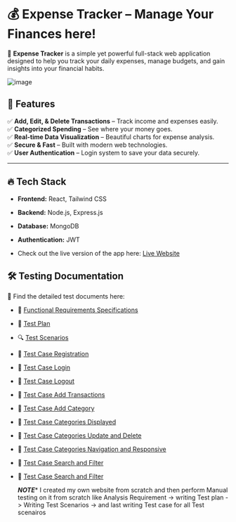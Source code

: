 # 💰 Expense Tracker – Manage Your Finances here!  

🚀 **Expense Tracker** is a simple yet powerful full-stack web application designed to help you track your daily expenses, manage budgets, and gain insights into your financial habits.  

![image](https://github.com/user-attachments/assets/d2ee40a8-626e-4b08-91b0-87588257f570)

## 🌟 Features  
✅ **Add, Edit, & Delete Transactions** – Track income and expenses easily.  
✅ **Categorized Spending** – See where your money goes.  
✅ **Real-time Data Visualization** – Beautiful charts for expense analysis.  
✅ **Secure & Fast** – Built with modern web technologies.  
✅ **User Authentication** – Login system to save your data securely.  

---

## 🔥 Tech Stack  
- **Frontend:** React, Tailwind CSS  
- **Backend:** Node.js, Express.js  
- **Database:** MongoDB  
- **Authentication:** JWT

- Check out the live version of the app here: [Live Website](https://expense-traker-six.vercel.app/)



## 🛠️ Testing Documentation

📌 Find the detailed test documents here:

- 📄 [Functional Requirements Specifications](FRS/FRS.md)
- 📜 [Test Plan](TestPlan/TestPlans.md)
- 🔍 [Test Scenarios](TestScenarios/Testscenarios.md)
- 📕 [Test Case Registration](TestCase/regi.md)
- 📕 [Test Case Login](TestCase/Testcases.md)
- 📕 [Test Case Logout](TestCase/logout.md)
- 📕 [Test Case Add Transactions](TestCase/AddTransaction.md)
- 📕 [Test Case Add Category](TestCase/AddCategory.md) 
- 📕 [Test Case Categories Displayed](TestCase/CategoriesDisplayed.md)
- 📕 [Test Case Categories Update and Delete](TestCase/DeleteAndUpdateCat.md)
- 📕 [Test Case Categories Navigation and Responsive](TestCase/NavigationAndResponsivness.md) 
- 📕 [Test Case Search and Filter ](TestCase/filter.md)
- 📕 [Test Case Search and Filter ](TestCase/Dashboard.md)


  ***NOTE****
  I created my own website from scratch and then perform Manual testing on it from scratch like Analysis Requirement -> writing Test plan -> Writing Test Scenarios -> and last writing Test case for all Test scenairos 
  
